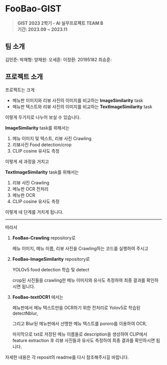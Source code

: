 # FooBao-GIST
> **GIST 2023 2학기 - AI 실무프로젝트 TEAM B** <br/> **기간: 2023.09 ~ 2023.11**

## 팀 소개
김민준: 
박재형:
양재원:
오세훈:
이정환:
20195182 최승훈:

## 프로젝트 소개

프로젝트는 크게 

- 메뉴판 이미지와 리뷰 사진의 이미지를 비교하는 **ImageSimilarity** task
- 메뉴판 텍스트와 리뷰 사진의 이미지를 비교하는 **TextImageSimilarity** task

이렇게 두가지로 나누어 보실 수 있습니다.

**ImageSimilarity** task를 위해서는

1. 메뉴 이미지 및 텍스트, 리뷰 사진 Crawling
2. 리뷰사진 Food detection/crop 
3. CLIP cosine 유사도 측정

이렇게 세 과정을 거치고

**TextImageSimilarity** task를 위해서는

1. 리뷰 사진 Crawling
2. 메뉴판 OCR 전처리
3. 메뉴판 OCR
4. CLIP cosine 유사도 측정

이렇게 네 단계를 거치게 됩니다.

---

따라서

1. **FooBao-Crawling** repository로 
    
    메뉴 이미지, 메뉴 이름, 리뷰 사진을 Crawling하는 코드를 실행하여 주시고
    
2. **FooBao-ImageSimilarity** repository로 
    
    YOLOv5 food detection 학습 및 detect
    
    crop된 사진들을 crawling한 메뉴 이미지와 유사도 측정하여 최종 결과를 확인하시면 됩니다.
    

3. **FooBao-textOCR1** 에서는

   메뉴판에서 메뉴 텍스트만을 OCR하기 위한 전처리로 Yolov5로 학습된 detectNblur,

   그리고 Blur된 메뉴판에서 선명한 메뉴 텍스트를 pororo를 이용하여 OCR,

   마지막으로 txt로 저장된 메뉴 이름들로 description을 생성하여 CLIP에서 feature extraction 후 리뷰 사진들과 유사도 측정하여 최종 결과를 확인하시면 됩니다.

자세한 내용은 각 reposit의 readme를 다시 참조해주시길 바랍니다.
